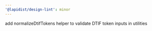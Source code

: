 ```yaml
---
'@lapidist/design-lint': minor
---
```


add normalizeDtifTokens helper to validate DTIF token inputs in utilities

